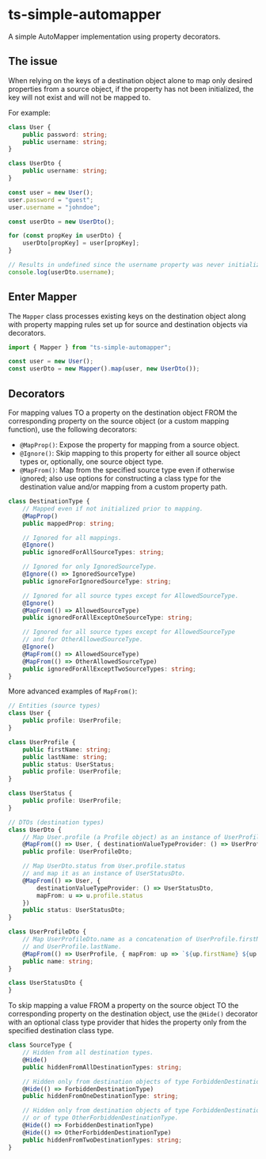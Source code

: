 # ts-simple-automapper
A simple AutoMapper implementation using property decorators.

## The issue
When relying on the keys of a destination object alone to map only desired properties from a source object, if the property has not been initialized, the key will not exist and will not be mapped to.

For example:

```ts
class User {
    public password: string;
    public username: string;
}

class UserDto {
    public username: string;
}

const user = new User();
user.password = "guest";
user.username = "johndoe";

const userDto = new UserDto();

for (const propKey in userDto) {
    userDto[propKey] = user[propKey];
}

// Results in undefined since the username property was never initialized on the userDto object.
console.log(userDto.username);
```

## Enter Mapper
The `Mapper` class processes existing keys on the destination object along with property mapping rules set up for source and destination objects via decorators.

```ts
import { Mapper } from "ts-simple-automapper";

const user = new User();
const userDto = new Mapper().map(user, new UserDto());
```

## Decorators
For mapping values TO a property on the destination object FROM the corresponding property on the source object (or a custom mapping function), use the following decorators:

* `@MapProp()`: Expose the property for mapping from a source object.
* `@Ignore()`: Skip mapping to this property for either all source object types or, optionally, one source object type.
* `@MapFrom()`: Map from the specified source type even if otherwise ignored; also use options for constructing a class type for the destination value and/or mapping from a custom property path.

```ts
class DestinationType {
    // Mapped even if not initialized prior to mapping.
    @MapProp()
    public mappedProp: string;

    // Ignored for all mappings.
    @Ignore()
    public ignoredForAllSourceTypes: string;

    // Ignored for only IgnoredSourceType.
    @Ignore(() => IgnoredSourceType)
    public ignoreForIgnoredSourceType: string;

    // Ignored for all source types except for AllowedSourceType.
    @Ignore()
    @MapFrom(() => AllowedSourceType)
    public ignoredForAllExceptOneSourceType: string;

    // Ignored for all source types except for AllowedSourceType
    // and for OtherAllowedSourceType.
    @Ignore()
    @MapFrom(() => AllowedSourceType)
    @MapFrom(() => OtherAllowedSourceType)
    public ignoredForAllExceptTwoSourceTypes: string;
}
```

More advanced examples of `MapFrom()`:

```ts
// Entities (source types)
class User {
    public profile: UserProfile;
}

class UserProfile {
    public firstName: string;
    public lastName: string;
    public status: UserStatus;
    public profile: UserProfile;
}

class UserStatus {
    public profile: UserProfile;
}

// DTOs (destination types)
class UserDto {
    // Map User.profile (a Profile object) as an instance of UserProfileDto.
    @MapFrom(() => User, { destinationValueTypeProvider: () => UserProfileDto })
    public profile: UserProfileDto;

    // Map UserDto.status from User.profile.status
    // and map it as an instance of UserStatusDto.
    @MapFrom(() => User, {
        destinationValueTypeProvider: () => UserStatusDto,
        mapFrom: u => u.profile.status
    })
    public status: UserStatusDto;
}

class UserProfileDto {
    // Map UserProfileDto.name as a concatenation of UserProfile.firstName
    // and UserProfile.lastName.
    @MapFrom(() => UserProfile, { mapFrom: up => `${up.firstName} ${up.lastName}` })
    public name: string;
}

class UserStatusDto {
}
```

To skip mapping a value FROM a property on the source object TO the corresponding property on the destination object, use the `@Hide()` decorator with an optional class type provider that hides the property only from the specified destination class type.

```ts
class SourceType {
    // Hidden from all destination types.
    @Hide()
    public hiddenFromAllDestinationTypes: string;

    // Hidden only from destination objects of type ForbiddenDestinationType.
    @Hide(() => ForbiddenDestinationType)
    public hiddenFromOneDestinationType: string;

    // Hidden only from destination objects of type ForbiddenDestinationType
    // or of type OtherForbiddenDestinationType.
    @Hide(() => ForbiddenDestinationType)
    @Hide(() => OtherForbiddenDestinationType)
    public hiddenFromTwoDestinationTypes: string;
}
```